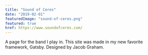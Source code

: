 ```yaml
---
title: "Sound of Ceres"
date: "2019-02-01"
featuredImage: "sound-of-ceres.png"
featured: true
href: https://www.soundofceres.com/
---
```

A page for the band I play in. This site was made in my new favorite framework, Gatsby. Designed by Jacob Graham.

